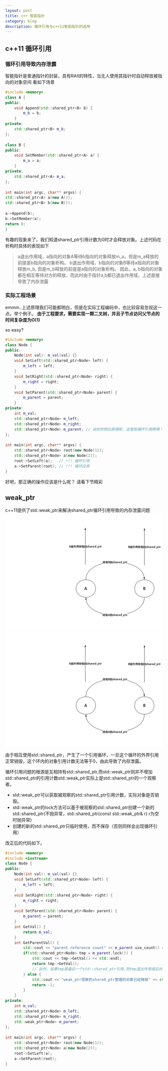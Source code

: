 ```yaml
---
layout: post
title: c++ 智能指针
category: blog
description: 循环引用与c++11智能指针的选用
---
```


## c++11 循环引用
### 循环引用导致内存泄露
智能指针是普通指针的封装，具有RAII的特性，当无人使用其指针时自动释放被指向的对象空间
看如下场景
```c++
#include <memory>
class A {
public:
	void Append(std::shared_ptr<B> b) {
		m_b = b;
	}
private:
	std::shared_ptr<B> m_b;
};

class B {
public:
	void SetMember(std::shared_ptr<A> a) {
		m_a = a;
	}
private:
	std::shared_ptr<A> m_a;
};

int main(int argc, char** argvs) {
std::shared_ptr<A> a(new A());
std::shared_ptr<B> b(new B());

a->Append(b);
b->SetMember(a);
return 0;
}
```
有趣的现象来了，我们知道shared_ptr引用计数为0时才会释放对象。上述代码在析构时具体的表现如下

> a退出作用域，a指向的对象A等待b指向的对象释放m_a，但是m_a释放的前提是b指向的对象析构。
> b退出作用域，b指向的对象B等待a指向的对象释放m_b,  但是m_b释放的前提是a指向的对象析构。
> 因此，a, b指向的对象都在相互等待对方的释放，而此时由于指针a,b都已退出作用域，上述直接导致了内存泄露

### 实际工程场景
emmm..上述原理我们可能都明白，但是在实际工程编码中，也比较容易忽视这一点。举个例子。
**由于工程要求，需要实现一颗二叉树，并且子节点访问父节点的时间复杂度为O(1)**

so easy?
```c++
#include <memory>
class Node {
public:
	Node(int val): m_val(val) {}
	void SetLeft(std::shared_ptr<Node> left) {
		m_left = left;
	}
	void SetRight(std::shared_ptr<Node> right) {
		m_right = right;
	}
	void SetParent(std::shared_ptr<Node> parent) {
		m_parent = parent;
	}
private:
	int m_val;
	std::shared_ptr<Node> m_left;
	std::shared_ptr<Node> m_right;
	std::shared_ptr<Node> m_parent; // 说好的明白原理呢，这里有循环引用啊喂！
};

int main(int argc, char** argvs) {
	std::shared_ptr<Node> root(new Node(1));
	std::shared_ptr<Node> a(new Node(2));
	root->SetLeft(a);	// !!! 循环引用
	a->SetParent(root); // !!! 循环应用
}
```
好吧，那正确的操作应该是什么呢？ 请看下节精彩

## weak_ptr
c++11提供了std::weak_ptr来解决shared_ptr循环引用导致的内存泄露问题
![循环引用](/images/smart-pointer/reference_circle_one.png)
![外界引用销毁](/images/smart-pointer/reference_circle_one.png)

由于相互使用std::shared_ptr，产生了一个引用循环，一旦这个循环的外界引用正常销毁，这个环内的对象引用计数无法等于0，由此导致了内存泄露。

循环引用问题的根源是互相持有std::shared_ptr,而std::weak_ptr则并不增加std::shared_ptr的引用计数std::weak_ptr实际上是std::shared_ptr的一个观察者。

- std::weak_ptr可以获取被观察的std::shared_ptr引用计数，实际对象是否销毁。
- std::weak_ptr的lock方法可以基于被观察的std::shared_ptr创建一个新的std::shared_ptr(不抛异常，std::shared_ptr(const std::weak_ptr& r) r为空时抛异常)
- 创建的新的std::shared_ptr只临时使用，而不保存（否则同样会出现循环引用）

改正后的代码如下。
```c++
#include <memory>
#include <iostream>
class Node {
public:
	Node(int val): m_val(val) {}
	void SetLeft(std::shared_ptr<Node> left) {
		m_left = left;
	}
	void SetRight(std::shared_ptr<Node> right) {
		m_right = right;
	}
	void SetParent(std::shared_ptr<Node> parent) {
		m_parent = parent;
	}
	int GetVal() {
		return m_val;
	}
	int GetParentVal() {
		std::cout << "parent reference count" << m_parent.use_count() << std::endl;
		if(std::shared_ptr<Node> tmp = m_parent.lock()) {
			std::cout << tmp->GetVal() << std::endl;
			return tmp->GetVal();
			// 此时，如果tmp是最后一个std::shared_ptr引用,则tmp退出作用域后对象析构
		} else {
			std::cout << "weak_ptr观察的shared_ptr管理的对象已经释放" << std::endl;
			return -1;
		}
	}
private:
	int m_val;
	std::shared_ptr<Node> m_left;
	std::shared_ptr<Node> m_right;
	std::weak_ptr<Node> m_parent;
};

int main(int argc, char** argvs) {
	std::shared_ptr<Node> root(new Node(1));
	std::shared_ptr<Node> a(new Node(2));
	root->SetLeft(a);	
	a->SetParent(root); 
}
```


